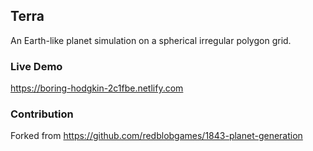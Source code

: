 ## Terra

An Earth-like planet simulation on a spherical irregular polygon grid.

### Live Demo

https://boring-hodgkin-2c1fbe.netlify.com

### Contribution

Forked from https://github.com/redblobgames/1843-planet-generation
